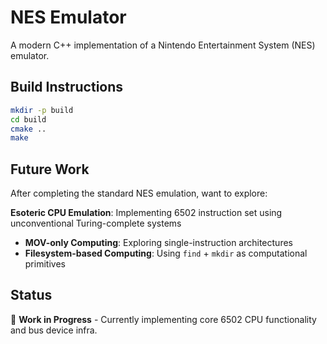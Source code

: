 # NES Emulator

A modern C++ implementation of a Nintendo Entertainment System (NES) emulator.

## Build Instructions

```bash
mkdir -p build 
cd build
cmake ..
make
```

## Future Work

After completing the standard NES emulation, want to explore:

**Esoteric CPU Emulation**: Implementing 6502 instruction set using unconventional Turing-complete systems
- **MOV-only Computing**: Exploring single-instruction architectures
- **Filesystem-based Computing**: Using `find` + `mkdir` as computational primitives

## Status

🚧 **Work in Progress** - Currently implementing core 6502 CPU functionality and bus device infra.
